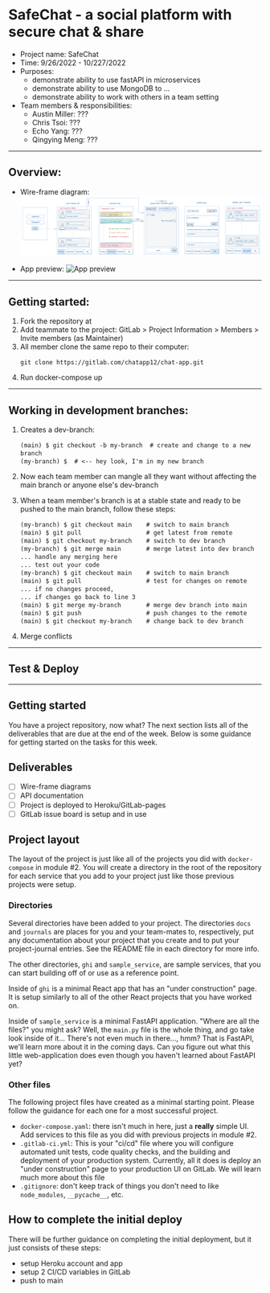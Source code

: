# SafeChat - a social platform with secure chat & share

- Project name: SafeChat
- Time: 9/26/2022 - 10/227/2022
- Purposes:
  - demonstrate ability to use fastAPI in microservices
  - demonstrate ability to use MongoDB to ...
  - demonstrate ability to work with others in a team setting
- Team members & responsibilities:
  - Austin Miller: ???
  - Chris Tsoi: ???
  - Echo Yang: ???
  - Qingying Meng: ???

---

## Overview:

- Wire-frame diagram:
  ![Wire-frame diagrams](/images/wireframe.png)

- App preview:
  ![App preview](/images/LsJazlDzWa.gif)

---

## Getting started:

1. Fork the repository at
2. Add teammate to the project: GitLab > Project Information > Members > Invite members (as Maintainer)
3. All member clone the same repo to their computer:
   ```
   git clone https://gitlab.com/chatapp12/chat-app.git
   ```
4. Run docker-compose up

---

## Working in development branches:

1. Creates a dev-branch:

   ```
   (main) $ git checkout -b my-branch  # create and change to a new branch
   (my-branch) $  # <-- hey look, I'm in my new branch
   ```

2. Now each team member can mangle all they want without affecting the main branch or anyone else's dev-branch
3. When a team member's branch is at a stable state and ready to be pushed to the main branch, follow these steps:

   ```
   (my-branch) $ git checkout main    # switch to main branch
   (main) $ git pull                  # get latest from remote
   (main) $ git checkout my-branch    # switch to dev branch
   (my-branch) $ git merge main       # merge latest into dev branch
   ... handle any merging here
   ... test out your code
   (my-branch) $ git checkout main    # switch to main branch
   (main) $ git pull                  # test for changes on remote
   ... if no changes proceed,
   ... if changes go back to line 3
   (main) $ git merge my-branch       # merge dev branch into main
   (main) $ git push                  # push changes to the remote
   (main) $ git checkout my-branch    # change back to dev branch
   ```

4. Merge conflicts

---

## Test & Deploy

---

## Getting started

You have a project repository, now what? The next section lists all of the deliverables that are due at the end of the week. Below is some guidance for getting started on the tasks for this week.

## Deliverables

- [ ] Wire-frame diagrams
- [ ] API documentation
- [ ] Project is deployed to Heroku/GitLab-pages
- [ ] GitLab issue board is setup and in use

## Project layout

The layout of the project is just like all of the projects you did with `docker-compose` in module #2. You will create a directory in the root of the repository for each service that you add to your project just like those previous projects were setup.

### Directories

Several directories have been added to your project. The directories `docs` and `journals` are places for you and your team-mates to, respectively, put any documentation about your project that you create and to put your project-journal entries. See the README file in each directory for more info.

The other directories, `ghi` and `sample_service`, are sample services, that you can start building off of or use as a reference point.

Inside of `ghi` is a minimal React app that has an "under construction" page. It is setup similarly to all of the other React projects that you have worked on.

Inside of `sample_service` is a minimal FastAPI application. "Where are all the files?" you might ask? Well, the `main.py` file is the whole thing, and go take look inside of it... There's not even much in there..., hmm? That is FastAPI, we'll learn more about it in the coming days. Can you figure out what this little web-application does even though you haven't learned about FastAPI yet?

### Other files

The following project files have created as a minimal starting point. Please follow the guidance for each one for a most successful project.

- `docker-compose.yaml`: there isn't much in here, just a **really** simple UI. Add services to this file as you did with previous projects in module #2.
- `.gitlab-ci.yml`: This is your "ci/cd" file where you will configure
  automated unit tests, code quality checks, and the building and deployment
  of your production system. Currently, all it does is deploy an
  "under construction" page to your production UI on GitLab. We will learn
  much more about this file
- `.gitignore`: don't keep track of things you don't need to like
  `node_modules`, `__pycache__`, etc.

## How to complete the initial deploy

There will be further guidance on completing the initial deployment, but it just consists of these steps:

- setup Heroku account and app
- setup 2 CI/CD variables in GitLab
- push to main
